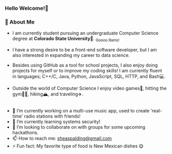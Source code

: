 ### Hello Welcome!👋
### :rocket: About Me
- I am currently student pursuing an undergraduate Computer Science degree at __Colorado State University__:ram:. <sub> Goooo Rams!</sub>

- I have a strong desire to be a front-end software developer, but I am also interested in expanding my career to data science.

- Besides using GitHub as a tool for school projects, I also enjoy doing projects for myself or to improve my coding skills! I am currently fluent in languages; C++/C, Java, Python, JavaScript, SQL, HTTP, and Bash:computer:.

- Outside the world of Computer Science I enjoy video games:space_invader:, hitting the gym:weight_lifting_woman:, hiking:mountain_snow:, and traveling:airplane:.


##
- 🔭 I’m currently working on a multi-use music app, used to create 'real-time' radio stations with friends!
- 🌱 I’m currently learning systems security!
- 👯 I’m looking to collaborate on with groups for some upcoming hackathons.
- 📫 How to reach me: sheaspalding@gmail.com
- ⚡ Fun fact: My favorite type of food is New Mexican dishes 😋
##
